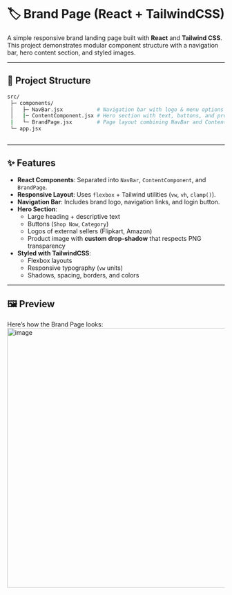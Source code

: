 # 🏷️ Brand Page (React + TailwindCSS)

A simple responsive brand landing page built with **React** and **Tailwind CSS**.  
This project demonstrates modular component structure with a navigation bar, hero content section, and styled images.

---

## 📂 Project Structure

```bash
src/
 ├─ components/
 │   ├─ NavBar.jsx           # Navigation bar with logo & menu options
 │   |─ ContentComponent.jsx # Hero section with text, buttons, and product image
 |   └─ BrandPage.jsx        # Page layout combining NavBar and ContentComponent
 └─ app.jsx
     
```

---

## ✨ Features

- **React Components**: Separated into `NavBar`, `ContentComponent`, and `BrandPage`.
- **Responsive Layout**: Uses `flexbox` + Tailwind utilities (`vw`, `vh`, `clamp()`).
- **Navigation Bar**: Includes brand logo, navigation links, and login button.
- **Hero Section**:
  - Large heading + descriptive text
  - Buttons (`Shop Now`, `Category`)
  - Logos of external sellers (Flipkart, Amazon)
  - Product image with **custom drop-shadow** that respects PNG transparency
- **Styled with TailwindCSS**:
  - Flexbox layouts
  - Responsive typography (`vw` units)
  - Shadows, spacing, borders, and colors

---

## 🖼️ Preview

Here’s how the Brand Page looks:
<img width="1365" height="602" alt="image" src="https://github.com/user-attachments/assets/d9ae6ece-7f7c-401d-b60e-f5a88fce362c" />

